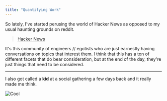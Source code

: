 ```yaml
---
title: "Quantifying Work"
---
```

So lately, I've started perusing the world of Hacker News as opposed to my usual haunting grounds on reddit.

> [Hacker News](https://news.ycombinator.com/)

It's this community of engineers // egotists who are just earnestly having conversations on topics that interest them. I think that this has a ton of different facets that do bear consideration, but at the end of the day, they're just things that need to be considered.






---
I also got called a __kid__ at a social gathering a few days back and it really made me think.


![Cool](https://lh3.googleusercontent.com/-GSt7dhIP0-Jv_fjATYDF3Uw2c4pYMFXfDVULmdJIKKXFaovgxKaGAVbvmuk3Z0eTQsVOoy8E_WaC_v7O4CO2SS16CnOk9q4yLh0cCAa8a58IQyh537i8JwmxJACMSG5Se7BXoYUumNay5VR5hmyB0DHtQHwWLCUBvALrmBlWzhlC0levJjdQD2ww3I3N33a6vXIVC8DYztAt69q9udi1SzeeM10sjrJ7jgbSb9nLcOWUNaqf8z6t5rb7R2jqkP-QSiqL_kXknFdJEgx9t80d0EiQdmaTZLKshRo7wAmpgteUoyEZHRNtmdItn0JAPIFuXfFdW-iYHggeoJAdUoQMZGbSF23rP5U1CzXfSoKzRpLGu1H2B1eIDGtdkToinUhAv76yA8lly1YLqO06Qj1iiSWwinG68XizaB38T2T6e3Pxqmqd5FQwF_fXT0Okpi71KNpj3GYDSTmWmKDJUvZQLmNl0dWJoKR8AE8jzVelYfO_U_1E6QamUHMl4MZx6TBr9DFJNkPRE267wTkK3Bw3LxEYH2T383AK26-hkwgb2RBWlrWsTh7cZIT5MSftlkxQprMpbTZdWsmc1zvAWgu2Oa3d5JwHWTPjS7tlsojMQOmIlxErt6-eoOobbpWSi-vphh0KymsFMSBUK-g_r_J2XWIBfNguAMXEh0TssGTRf5GA7hb_ngJsvvI=w924-h1642-no)

